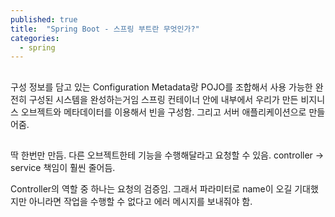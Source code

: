 ```yaml
---
published: true
title:  "Spring Boot - 스프링 부트란 무엇인가?"
categories:
  - spring
---
```


## 

구성 정보를 담고 있는 Configuration Metadata랑 POJO를 조합해서 사용 가능한 완전히 구성된 시스템을 완성하는거임
스프링 컨테이너 안에 내부에서 우리가 만든 비지니스 오브젝트와 메타데이터를 이용해서 빈을 구성함. 그리고 서버 애플리케이션으로 만들어줌.

##

딱 한번만 만듬. 다른 오브젝트한테 기능을 수행해달라고 요청할 수 있음. controller -> service 책임이 훨씬 줄어듬.

Controller의 역할 중 하나는 요청의 검증임. 그래서 파라미터로 name이 오길 기대했지만 아니라면 작업을 수행할 수 없다고 에러 메시지를 보내줘야 함.
